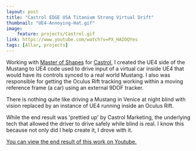 ```yaml
---
layout: post
title: "Castrol EDGE USA Titanium Strong Virtual Drift"
thumbnail: "UE4-Annoying-Hat.gif"
image:
    feature: projects/Castrol.gif
link: https://www.youtube.com/watch?v=PX_HAIOQYes
tags: [Allar, projects]
---
```


Working with [Master of Shapes](http://masterofshapes.com/) for [Castrol](http://www.castrol.com/), I created the UE4 side of the Mustang to UE4 code used to drive input of a virtual car inside UE4 that would have its controls synced to a real world Mustang. I also was responsible for getting the Oculus Rift tracking working within a moving reference frame (a car) using an external 9DOF tracker.

There is nothing quite like driving a Mustang in Venice at night blind with vision replaced by an instance of UE4 running inside an Oculus Rift.

While the end result was 'prettied up' by Castrol Marketing, the underlying tech that allowed the driver to drive safely while blind is real. I know this because not only did I help create it, I drove with it.

[You can view the end result of this work on Youtube.](https://www.youtube.com/watch?v=PX_HAIOQYes)